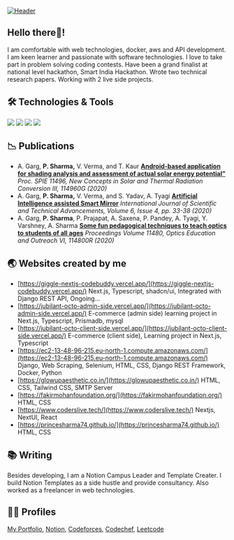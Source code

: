 [![Header](/github-bg.png?raw=true "Header")](https://github.com/princesharma74)

## Hello there👋! 
I am comfortable with web technologies, docker, aws and API development. I am keen learner and passionate with software technologies. I love to take part in problem solving coding contests. Have been a grand finalist at national level hackathon, Smart India Hackathon. Wrote two technical research papers. Working with 2 live side projects.

## 🛠️ Technologies & Tools
![](https://img.shields.io/badge/Code-JavaScript-informational?style=flat&color=informational&logo=javascript)
![](https://img.shields.io/badge/Code-React-informational?style=flat&color=informational&logo=react)
![](https://img.shields.io/badge/Code-TypeScript-informational?style=flat&color=informational)
![](https://img.shields.io/badge/Tool-Docker-informational?style=flat&color=warning&logo=docker)

## 📉 Publications
    
- A. Garg, **P. Sharma,** V. Verma, and T. Kaur [**Android-based application for shading analysis and assessment of actual solar energy potential”**](https://doi.org/10.1117/12.2570966) *Proc. SPIE 11496, New Concepts in Solar and Thermal Radiation Conversion III, 114960G (2020)*
- A. Garg, **P. Sharma,** V. Verma, and S. Yadav, A. Tyagi [**Artificial Intelligence assisted Smart Mirror**](https://www.ijsta.com/papers/IJSTAV6N4Y20/IJSTAV6N4Y20_2021.pdf) *International Journal of Scientific and Technical Advancements, Volume 6, Issue 4, pp. 33-38 (2020)*
- A. Garg, **P. Sharma**, P. Prajapat, A. Saxena, P. Pandey, A. Tyagi, Y. Varshney, A. Sharma [**Some fun pedagogical techniques to teach optics to students of all ages**](https://doi.org/10.1117/12.2570964) *Proceedings Volume 11480, Optics Education and Outreach VI, 114800R (2020)*


<!-- ## 📊 Statistics
[![Antonio's github stats](https://github-readme-stats.vercel.app/api?username=princesharma74&theme=dark&count_private=true)](https://github.com/anuraghazra/github-readme-stats) -->

## 🌏 Websites created by me
- [https://giggle-nextjs-codebuddy.vercel.app/](https://giggle-nextjs-codebuddy.vercel.app/) Next.js, Typescript, shadcn/ui, Integrated with Django REST API, Ongoing...
- [https://jubilant-octo-admin-side.vercel.app/](https://jubilant-octo-admin-side.vercel.app/) E-commerce (admin side) learning project in Next.js, Typescript, Prismadb, mysql
- [https://jubilant-octo-client-side.vercel.app/](https://jubilant-octo-client-side.vercel.app/) E-commerce (client side), Learning project in Next.js, Typescript
- [https://ec2-13-48-96-215.eu-north-1.compute.amazonaws.com/](https://ec2-13-48-96-215.eu-north-1.compute.amazonaws.com/) Django, Web Scraping, Selenium, HTML, CSS, Django REST Framework, Docker, Python
- [https://glowupaesthetic.co.in/](https://glowupaesthetic.co.in/) HTML, CSS, Tailwind CSS, SMTP Server
- [https://fakirmohanfoundation.org/](https://fakirmohanfoundation.org/) HTML, CSS
- [https://www.coderslive.tech/](https://www.coderslive.tech/) Nextjs, NextUI, React
- [https://princesharma74.github.io/](https://princesharma74.github.io/) HTML, CSS

## 📚 Writing
Besides developing, I am a Notion Campus Leader and Template Creater. I build Notion Templates as a side hustle and provide consultancy. Also worked as a freelancer in web technologies.  

## 👨‍💻 Profiles

[My Portfolio](https://princesharma74.notion.site/My-Portfolio-f0abe57286f747f699629cb3e7ffe4ac?pvs=4), [Notion](https://www.notion.so/@princesharma74), [Codeforces](https://codeforces.com/profile/princesharma74), [Codechef](https://www.codechef.com/users/princesharma75), [Leetcode](https://leetcode.com/princesharma74/)